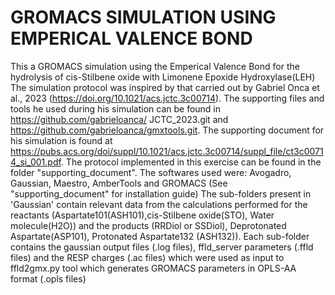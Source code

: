# GROMACS SIMULATION USING EMPERICAL VALENCE BOND
This a GROMACS simulation using the Emperical Valence Bond for the hydrolysis of cis-Stilbene oxide with Limonene Epoxide Hydroxylase(LEH)
The simulation protocol was inspired by that carried out by Gabriel Onca et al., 2023 (https://doi.org/10.1021/acs.jctc.3c00714). The supporting files and tools he used during his simulation can be found in https://github.com/gabrieloanca/ JCTC_2023.git and https://github.com/gabrieloanca/gmxtools.git. The supporting document for his simulation is found at https://pubs.acs.org/doi/suppl/10.1021/acs.jctc.3c00714/suppl_file/ct3c00714_si_001.pdf.
The protocol implemented in this exercise can be found in the folder "supporting_document".
The softwares used were: Avogadro, Gaussian, Maestro, AmberTools and GROMACS (See "supporting_document" for installation guide)
The sub-folders present in 'Gaussian' contain relevant data from the calculations  performed for the reactants (Aspartate101(ASH101),cis-Stilbene oxide(STO), Water molecule(H2O)) and the products (RRDiol or SSDiol), Deprotonated Aspartate(ASP101), Protonated Aspartate132 (ASH132)). Each sub-folder contains the gaussian output files (.log files), ffld_server parameters (.ffld files) and the RESP charges (.ac files) which were used as input to ffld2gmx.py tool which generates GROMACS parameters in OPLS-AA format (.opls files)
